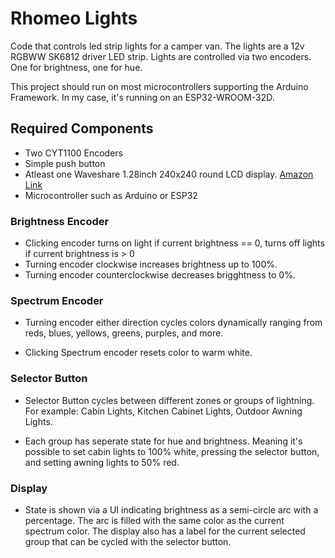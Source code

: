 # Rhomeo Lights

Code that controls led strip lights for a camper van. The lights are a 12v RGBWW SK6812 driver LED strip. Lights are controlled via two encoders. One for brightness, one for hue.

This project should run on most microcontrollers supporting the Arduino Framework. In my case, it's running on an ESP32-WROOM-32D.

## Required Components

* Two CYT1100 Encoders
* Simple push button
* Atleast one Waveshare 1.28inch 240x240 round LCD display. [Amazon Link](https://www.amazon.com/Waveshare-1-28inch-LCD-Module-Resolution/dp/B08V5538C6?&_encoding=UTF8&tag=floorplot-20)
* Microcontroller such as Arduino or ESP32

### Brightness Encoder

* Clicking encoder turns on light if current brightness == 0, turns off lights if current brightness is > 0
* Turning encoder clockwise increases brightness up to 100%.
* Turning encoder counterclockwise decreases brigghtness to 0%.

### Spectrum Encoder

* Turning encoder either direction cycles colors dynamically ranging from reds, blues, yellows, greens, purples, and more.

* Clicking Spectrum encoder resets color to warm white.

### Selector Button

* Selector Button cycles between different zones or groups of lightning. For example: Cabin Lights, Kitchen Cabinet Lights, Outdoor Awning Lights.

* Each group has seperate state for hue and brightness. Meaning it's possible to set cabin lights to 100% white, pressing the selector button, and setting awning lights to 50% red.

### Display

* State is shown via a UI indicating brightness as a semi-circle arc with a percentage. The arc is filled with the same color as the current spectrum color. The display also has a label for the current selected group that can be cycled with the selector button.

